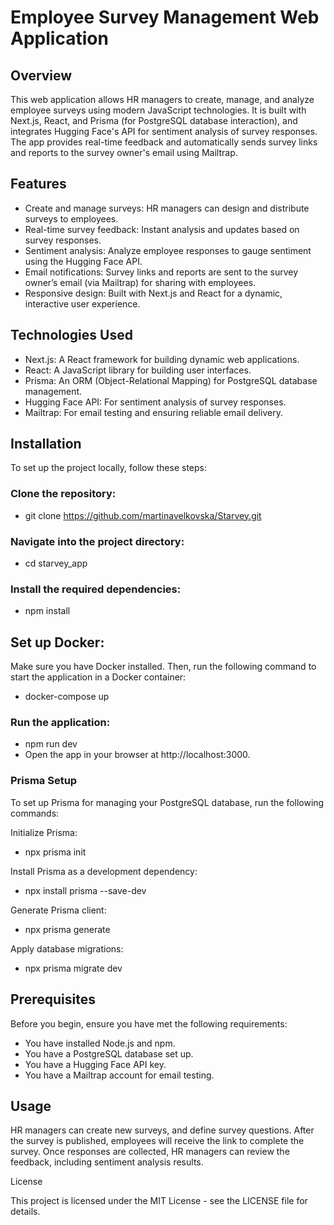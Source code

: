 # Employee Survey Management Web Application

## Overview 

This web application allows HR managers to create, manage, and analyze employee surveys using modern JavaScript technologies. It is built with Next.js, React, and Prisma (for PostgreSQL database interaction), and integrates Hugging Face's API for sentiment analysis of survey responses. The app provides real-time feedback and automatically sends survey links and reports to the survey owner's email using Mailtrap.

## Features
* Create and manage surveys: HR managers can design and distribute surveys to employees.
* Real-time survey feedback: Instant analysis and updates based on survey responses.
* Sentiment analysis: Analyze employee responses to gauge sentiment using the Hugging Face API.
* Email notifications: Survey links and reports are sent to the survey owner’s email (via Mailtrap) for sharing with employees.
* Responsive design: Built with Next.js and React for a dynamic, interactive user experience.

## Technologies Used
* Next.js: A React framework for building dynamic web applications.
* React: A JavaScript library for building user interfaces.
* Prisma: An ORM (Object-Relational Mapping) for PostgreSQL database management.
* Hugging Face API: For sentiment analysis of survey responses.
* Mailtrap: For email testing and ensuring reliable email delivery.

## Installation

To set up the project locally, follow these steps:

### Clone the repository:
* git clone https://github.com/martinavelkovska/Starvey.git

### Navigate into the project directory:
* cd starvey_app

### Install the required dependencies:
* npm install
  
## Set up Docker:

Make sure you have Docker installed. Then, run the following command to start the application in a Docker container:
* docker-compose up

### Run the application:
* npm run dev
* Open the app in your browser at http://localhost:3000.

### Prisma Setup
To set up Prisma for managing your PostgreSQL database, run the following commands:

Initialize Prisma:
* npx prisma init

Install Prisma as a development dependency:
* npx install prisma --save-dev

Generate Prisma client:
* npx prisma generate

Apply database migrations:
* npx prisma migrate dev

## Prerequisites

Before you begin, ensure you have met the following requirements:
* You have installed Node.js and npm.
* You have a PostgreSQL database set up.
* You have a Hugging Face API key.
* You have a Mailtrap account for email testing.

## Usage

HR managers can  create new surveys, and define survey questions.
After the survey is published, employees will receive the link to complete the survey.
Once responses are collected, HR managers can review the feedback, including sentiment analysis results.

License

This project is licensed under the MIT License - see the LICENSE file for details.
